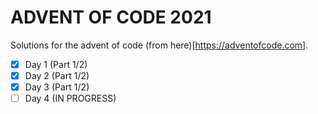 # ADVENT OF CODE 2021

Solutions for the advent of code (from here)[https://adventofcode.com].

- [x] Day 1 (Part 1/2)
- [x] Day 2 (Part 1/2)
- [x] Day 3 (Part 1/2)
- [ ] Day 4 (IN PROGRESS)
